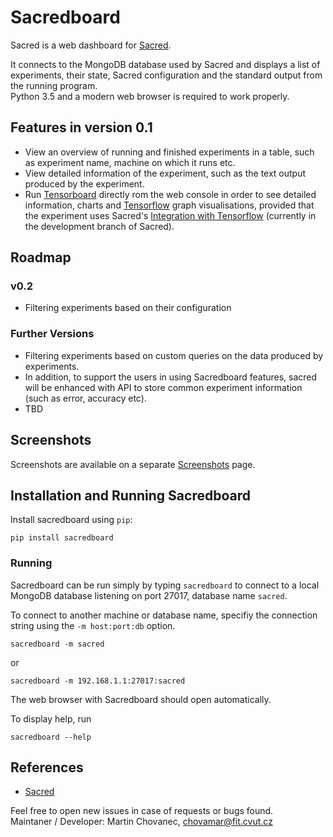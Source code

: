 # Sacredboard

Sacred is a web dashboard for [Sacred](https://github.com/IDSIA/sacred).
 
It connects to the MongoDB database used by Sacred
and displays a list of experiments, their state, Sacred configuration and
the standard output from the running program.  
Python 3.5 and a modern web browser is required to work properly.

## Features in version 0.1

- View an overview of running and finished experiments in a table,
 such as experiment name, machine on which it runs etc.
- View detailed information of the experiment,
 such as the text output produced by the experiment.
- Run [Tensorboard](https://www.tensorflow.org/versions/r0.10/how_tos/summaries_and_tensorboard/) 
    directly rom the web console in order to see detailed information,
    charts and [Tensorflow](https://www.tensorflow.org) graph visualisations,
    provided that the experiment uses Sacred's 
    [Integration with Tensorflow](https://github.com/IDSIA/sacred/blob/develop/docs/tensorflow.rst)
     (currently in the development branch of Sacred).

## Roadmap

### v0.2

- Filtering experiments based on their configuration

### Further Versions

- Filtering experiments based on custom queries on the data produced by experiments. 
- In addition, to support the users in using Sacredboard features,
 sacred will be enhanced with API to store common experiment information (such as error, accuracy etc).
- TBD

## Screenshots

Screenshots are available on a separate [Screenshots](./docs/screenshots.md) page.

## Installation and Running Sacredboard

Install sacredboard using `pip`:  

    pip install sacredboard



### Running

Sacredboard can be run simply by typing ``sacredboard`` to connect to
 a local MongoDB database listening on port 27017, database name `sacred`.
 
 To connect to another machine or database name, specifiy the connection string
 using the `-m host:port:db` option.
 

 
    sacredboard -m sacred
or
    
    sacredboard -m 192.168.1.1:27017:sacred

The web browser with Sacredboard should open automatically.


To display help, run

    sacredboard --help


## References

- [Sacred](http://github.com/IDSIA/sacred) 


Feel free to open new issues in case of requests or bugs found.  
Maintaner / Developer: Martin Chovanec, chovamar@fit.cvut.cz